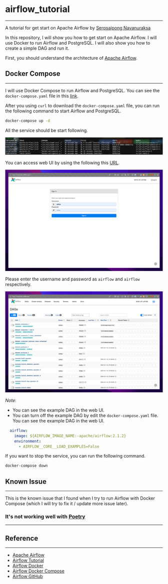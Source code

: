# airflow_tutorial
--- 

A tutorial for get start on Apache Airflow by [Serpsaipong Navanuraksa](https://github.com/funamorisenji)

In this repository, I will show you how to get start on Apache Airflow. I will use Docker to run Airflow and PostgreSQL. I will also show you how to create a simple DAG and run it.

First, you should understand the architecture of [Apache Airflow](https://airflow.apache.org/).

## Docker Compose 
--- 
I will use Docker Compose to run Airflow and PostgreSQL. You can see the `docker-compose.yaml` file in this [link](https://airflow.apache.org/docs/apache-airflow/stable/howto/docker-compose/index.html).

After you using `curl` to download the `docker-compose.yaml` file, you can run the following command to start Airflow and PostgreSQL.

```zsh
docker-compose up -d 
```

All the service should be start following. 

![docker-compose](document/images/docker-ps-check-container.png)

You can access web UI by using the following this [URL](http://localhost:8080/login/).

![apache-airflow-web-ui.png](document%2Fimages%2Fapache-airflow-web-ui.png)

Please enter the username and password as `airflow` and `airflow` respectively.

![airflow-web-ui-with-example-dag.png](document%2Fimages%2Fairflow-web-ui-with-example-dag.png)

_Note_: 
- You can see the example DAG in the web UI.
- You can turn off the example DAG by edit the `docker-compose.yaml` file. You can see the example DAG in the web UI.

```yaml
  airflow:
    image: ${AIRFLOW_IMAGE_NAME:-apache/airflow:2.1.2}
    environment:
      - AIRFLOW__CORE__LOAD_EXAMPLES=False
```


If you want to stop the service, you can run the following command.

```zsh
docker-compose down
```

## Known Issue
--- 
This is the known issue that I found when I try to run Airflow with Docker Compose (which I will try to fix it / update more issue later). 


### It's not working well with [Poetry](https://python-poetry.org/)
--- 





## Reference 
--- 
- [Apache Airflow](https://airflow.apache.org/)
- [Airflow Tutorial](https://airflow.apache.org/docs/apache-airflow/stable/tutorial.html)
- [Airflow Docker](https://airflow.apache.org/docs/apache-airflow/stable/start/docker.html)
- [Airflow Docker Compose](https://airflow.apache.org/docs/apache-airflow/stable/start/docker-compose.html)
- [Airflow GitHub](https://github.com/apache/airflow)

